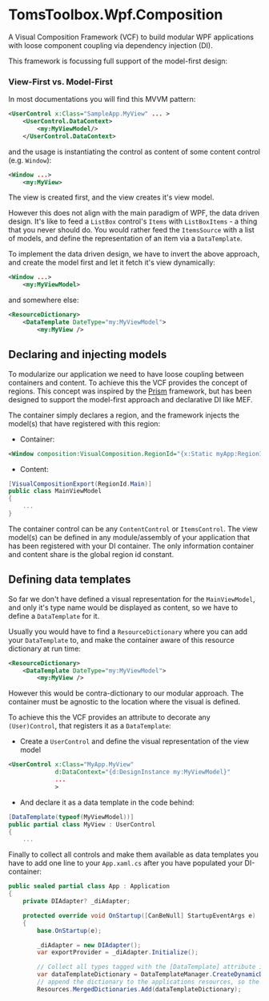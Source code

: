 # TomsToolbox.Wpf.Composition

A Visual Composition Framework (VCF) to build modular WPF applications with loose component coupling via dependency injection (DI).

This framework is focussing full support of the model-first design:

### View-First vs. Model-First
In most documentations you will find this MVVM pattern:
```xml
<UserControl x:Class="SampleApp.MyView" ... >
    <UserControl.DataContext>
        <my:MyViewModel/>
    </UserControl.DataContext>
```
and the usage is instantiating the control as content of some content control (e.g. `Window`):
```xml
<Window ...>
    <my:MyView>
```

The view is created first, and the view creates it's view model.

However this does not align with the main paradigm of WPF, the data driven design. It's like to feed a `ListBox` control's `Items` with `ListBoxItems` - a thing that you never should do. You would rather feed the `ItemsSource` with a list of models, and define the representation of an item via a `DataTemplate`.

To implement the data driven design, we have to invert the above approach, and create the model first and let it fetch it's view dynamically:
```xml
<Window ...>
    <my:MyViewModel>
```
and somewhere else:
```xml
<ResourceDictionary>
    <DataTemplate DateType="my:MyViewModel">
        <my:MyView />
```

## Declaring and injecting models
To modularize our application we need to have loose coupling between containers and content. To achieve this the VCF provides the concept of regions. This concept was inspired by the [Prism](https://docs.microsoft.com/en-us/previous-versions/msp-n-p/gg406140) framework, but has been designed to support the model-first approach and declarative DI like MEF.

The container simply declares a region, and the framework injects the model(s) that have registered with this region:

- Container:
```xml
<Window composition:VisualComposition.RegionId="{x:Static myApp:RegionId.Main}" />
```
- Content:
```c#
[VisualCompositionExport(RegionId.Main)]
public class MainViewModel 
{
    ...
}
```
The container control can be any `ContentControl` or `ItemsControl`. The view model(s) can be defined in any module/assembly of your application that has been registered with your DI container. The only information container and content share is the global region id constant.

## Defining data templates
So far we don't have defined a visual representation for the `MainViewModel`, and only it's type name would be displayed as content, so we have to define a `DataTemplate` for it.

Usually you would have to find a `ResourceDictionary` where you can add your `DataTemplate` to, and make the container aware of this resource dictionary at run time:
```xml
<ResourceDictionary>
    <DataTemplate DateType="my:MyViewModel">
        <my:MyView />
```
However this would be contra-dictionary to our modular approach. The container must be agnostic to the location where the visual is defined.

To achieve this the VCF provides an attribute to decorate any `(User)Control`, that registers it as a `DataTemplate`:

- Create a `UserControl` and define the visual representation of the view model

```xml
<UserControl x:Class="MyApp.MyView"
             d:DataContext="{d:DesignInstance my:MyViewModel}"
             ...
             >
```
- And declare it as a data template in the code behind:
```c#
[DataTemplate(typeof(MyViewModel))]
public partial class MyView : UserControl
{
    ...
```
Finally to collect all controls and make them available as data templates you have to add one line to your `App.xaml.cs` after you have populated your DI-container:
```c#
public sealed partial class App : Application
{
    private DIAdapter? _diAdapter;

    protected override void OnStartup([CanBeNull] StartupEventArgs e)
    {
        base.OnStartup(e);

        _diAdapter = new DIAdapter();
        var exportProvider = _diAdapter.Initialize();

        // Collect all types tagged with the [DataTemplate] attribute into a resource dictionary
        var dataTemplateDictionary = DataTemplateManager.CreateDynamicDataTemplates(exportProvider);
        // append the dictionary to the applications resources, so the data templates are available globally, no matter where they are defined.
        Resources.MergedDictionaries.Add(dataTemplateDictionary);


```
